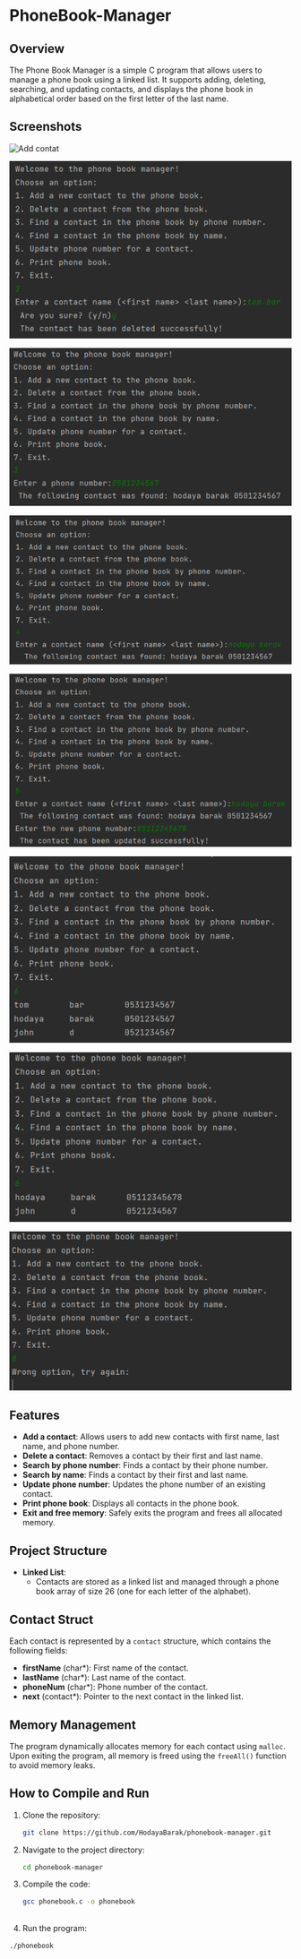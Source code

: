 # PhoneBook-Manager

## Overview

The Phone Book Manager is a simple C program that allows users to manage a phone book using a linked list. 
It supports adding, deleting, searching, and updating contacts, and displays the phone book in alphabetical order based on the first letter of the last name.

## Screenshots
![Add contat](./PhoneBook-Manager/screenshots/1.png)

![Delete contact](screenshots/2.png)

![Find contact by phone](screenshots/3.png)

![Find contact by name](screenshots/4.png)

![Update contact`s phone number](screenshots/5.png)

![Print phonebook](screenshots/6.png)

![Print phonebook after deletion](screenshots/6_after_deleting.png)

![wrong option](screenshots/wrong_option.png)



## Features

- **Add a contact**: Allows users to add new contacts with first name, last name, and phone number.
- **Delete a contact**: Removes a contact by their first and last name.
- **Search by phone number**: Finds a contact by their phone number.
- **Search by name**: Finds a contact by their first and last name.
- **Update phone number**: Updates the phone number of an existing contact.
- **Print phone book**: Displays all contacts in the phone book.
- **Exit and free memory**: Safely exits the program and frees all allocated memory.

## Project Structure

- **Linked List**: 
  - Contacts are stored as a linked list and managed through a phone book array of size 26 (one for each letter of the alphabet).


## Contact Struct

Each contact is represented by a `contact` structure, which contains the following fields:

- **firstName** (char*): First name of the contact.
- **lastName** (char*): Last name of the contact.
- **phoneNum** (char*): Phone number of the contact.
- **next** (contact*): Pointer to the next contact in the linked list.

## Memory Management

The program dynamically allocates memory for each contact using `malloc`. Upon exiting the program, all memory is freed using the `freeAll()` function to avoid memory leaks.

## How to Compile and Run

1. Clone the repository:
   ```bash
   git clone https://github.com/HodayaBarak/phonebook-manager.git

2. Navigate to the project directory:
    ```bash
    cd phonebook-manager

3. Compile the code:
   ```bash
   gcc phonebook.c -o phonebook
    
4. Run the program:
  ```bash
  ./phonebook



   
